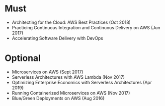# Must
- Architecting for the Cloud: AWS Best Practices (Oct 2018)
- Practicing Continuous Integration and Continuous Delivery on AWS (Jun 2017)
- Accelerating Software Delivery with DevOps

# Optional

- Microservices on AWS (Sept 2017)
- Serverless Architectures with AWS Lambda (Nov 2017)
- Optimizing Enterprise Economics with Serverless Architectures (Apr 2019)
- Running Containerized Microservices on AWS (Nov 2017)
- Blue/Green Deployments on AWS (Aug 2016)
